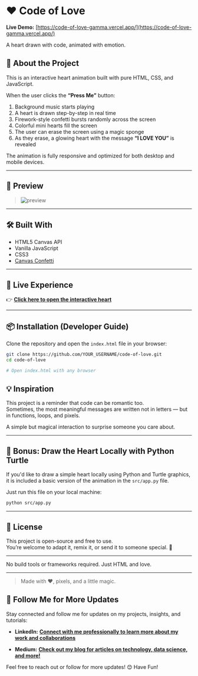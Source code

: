 
# ❤️ Code of Love

**Live Demo:** [https://code-of-love-gamma.vercel.app/](https://code-of-love-gamma.vercel.app/)

A heart drawn with code, animated with emotion.

## 🌟 About the Project

This is an interactive heart animation built with pure HTML, CSS, and JavaScript.

When the user clicks the **“Press Me”** button:

1. Background music starts playing  
2. A heart is drawn step-by-step in real time  
3. Firework-style confetti bursts randomly across the screen  
4. Colorful mini hearts fill the screen  
5. The user can erase the screen using a magic sponge  
6. As they erase, a glowing heart with the message **“I LOVE YOU”** is revealed

The animation is fully responsive and optimized for both desktop and mobile devices.

---

## 🎥 Preview

> ![preview](preview/heart-preview.gif)

---

## 🛠️ Built With

- HTML5 Canvas API  
- Vanilla JavaScript  
- CSS3  
- [Canvas Confetti](https://www.npmjs.com/package/canvas-confetti)

---

## 🚀 Live Experience

👉 **[Click here to open the interactive heart](https://code-of-love-gamma.vercel.app/)**

---

## 📦 Installation (Developer Guide)

Clone the repository and open the `index.html` file in your browser:

```bash
git clone https://github.com/YOUR_USERNAME/code-of-love.git
cd code-of-love

# Open index.html with any browser
```

## 💡 Inspiration

This project is a reminder that code can be romantic too.  
Sometimes, the most meaningful messages are written not in letters — but in functions, loops, and pixels.

A simple but magical interaction to surprise someone you care about.

---

## 🐍 Bonus: Draw the Heart Locally with Python Turtle

If you'd like to draw a simple heart locally using Python and Turtle graphics, it is included a basic version of the animation in the `src/app.py` file.

Just run this file on your local machine:

```bash
python src/app.py
```
---

## 📄 License

This project is open-source and free to use.  
You’re welcome to adapt it, remix it, or send it to someone special. 💌

---

No build tools or frameworks required. Just HTML and love.

---
> Made with ❤️, pixels, and a little magic.

## 🚀 Follow Me for More Updates

Stay connected and follow me for updates on my projects, insights, and tutorials:

-  **LinkedIn:** **[Connect with me professionally to learn more about my work and collaborations](https://www.linkedin.com/in/gunalhincal)**
    
-   **Medium:** **[Check out my blog for articles on technology, data science, and more!](https://medium.com/@hincalgunal)**

Feel free to reach out or follow for more updates! 😊 Have Fun!
